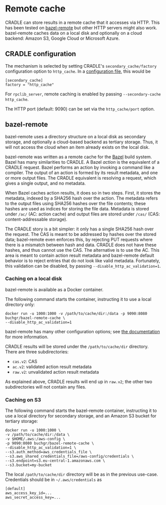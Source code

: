 # Remote cache
CRADLE can store results in a remote cache that it accesses via HTTP.
This has been tested on [bazel-remote](https://github.com/buchgr/bazel-remote)
but other HTTP servers might also work.
bazel-remote caches data on a local disk and optionally on a cloud backend: Amazon S3, Google Cloud or Microsoft Azure.

## CRADLE configuration
The mechanism is selected by setting CRADLE's `secondary_cache/factory` configuration option to `http_cache`.
In a [configuration file](config_template.toml), this would be

```
[secondary_cache]
factory = "http_cache"
```

For `rpclib_server`, remote caching is enabled by passing `--secondary-cache http_cache`.

The HTTP port (default: 9090) can be set via the `http_cache/port` option.

## bazel-remote
bazel-remote uses a directory structure on a local disk as secondary storage, and optionally
a cloud-based backend as tertiary storage. Thus, it will not access the cloud when an item
already exists on the local disk.

bazel-remote was written as a remote cache for the [Bazel](https://bazel.build/) build system.
Bazel has many similarities to CRADLE. A Bazel _action_ is the equivalent of a CRADLE request.
Bazel performs an action by invoking a command like a compiler.
The output of an action is formed by its result metadata, and one or more output files.
The CRADLE equivalent is resolving a request, which gives a single output, and no metadata.

When Bazel caches action results, it does so in two steps. First, it stores the metadata,
indexed by a SHA256 hash over the action. The metadata refers to the output files using SHA256
hashes over the file contents; these hashes are used as indices for storing the file data.
Metadata is stored under `/ac/` (AC: action cache) and output files are stored under `/cas/`
(CAS: content-addressable storage).

The CRADLE story is a bit simpler: it only has a single SHA256 hash over the request.
The CAS is meant to be addressed by hashes over the stored data; bazel-remote even
enforces this, by rejecting PUT requests where there is a mismatch between hash and data.
CRADLE does not have these hashes, and thus cannot use the CAS. The alternative is to
use the AC. This area is meant to contain action result metadata and bazel-remote
default behavior is to reject entries that do not look like valid metadata.
Fortunately, this validation can be disabled, by passing `--disable_http_ac_validation=1`.

### Caching on a local disk
bazel-remote is available as a Docker container. 

The following command starts the container, instructing it to use a local directory only:
```
docker run -u 1000:1000 -v /path/to/cache/dir:/data -p 9090:8080 buchgr/bazel-remote-cache \
--disable_http_ac_validation=1
```

bazel-remote has many other configuration options; see [the documentation](https://github.com/buchgr/bazel-remote)
for more information.

CRADLE results will be stored under the `/path/to/cache/dir` directory. There are three
subdirectories:

* `cas.v2`: CAS
* `ac.v2`: validated action result metadata
* `raw.v2`: unvalidated action result metadata

As explained above, CRADLE results will end up in `raw.v2`; the other two subdirectories
will not contain any files.

### Caching on S3
The following command starts the bazel-remote container, instructing it to use a local directory
for secondary storage, and an Amazon S3 bucket for tertiary storage:

```
docker run -u 1000:1000 \
-v /path/to/cache/dir:/data \
-v $HOME/.aws:/aws-config \
-p 9090:8080 buchgr/bazel-remote-cache \
--disable_http_ac_validation=1 \
--s3.auth_method=aws_credentials_file \
--s3.aws_shared_credentials_file=/aws-config/credentials \
--s3.endpoint=s3.eu-central-1.amazonaws.com \
--s3.bucket=my-bucket
```

The local `/path/to/cache/dir` directory will be as in the previous use-case.
Credentials should be in `~/.aws/credentials` as

```
[default]
aws_access_key_id=...
aws_secret_access_key=...
```
